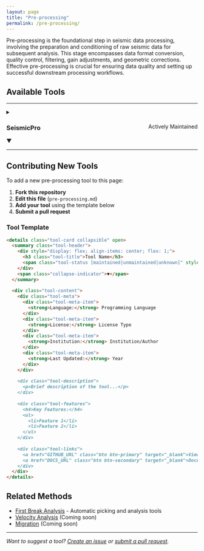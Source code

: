```yaml
---
layout: page
title: "Pre-processing"
permalink: /pre-processing/
---
```


<!-- # Pre-processing Tools -->

Pre-processing is the foundational step in seismic data processing, involving the preparation and conditioning of raw seismic data for subsequent analysis. This stage encompasses data format conversion, quality control, filtering, gain adjustments, and geometric corrections. Effective pre-processing is crucial for ensuring data quality and setting up successful downstream processing workflows.

## Available Tools

---

<details class="tool-card collapsible">
  <summary class="tool-header">
    <div style="display: flex; align-items: center; flex: 1;">
      <h3 class="tool-title">SeismicPro</h3>
      <span class="tool-status maintained" style="margin-left: auto;">Actively Maintained</span>
    </div>
    <span class="collapse-indicator">▼</span>
  </summary>
  
  <div class="tool-content">
    <div class="tool-meta">
      <div class="tool-meta-item">
        <strong>Language:</strong> Python
      </div>
      <div class="tool-meta-item">
        <strong>License:</strong> Apache 2.0
      </div>
      <div class="tool-meta-item">
        <strong>Institution:</strong> GeoscienceML
      </div>
      <div class="tool-meta-item">
        <strong>Last Updated:</strong> 2024
      </div>
    </div>
    
    <div class="tool-description">
      <p>SeismicPro is a comprehensive framework for accelerating pre-stack seismic data processing with deep learning models. It provides efficient SEG-Y data handling, extensive processing capabilities, and pipeline-based workflows. The framework combines traditional seismic processing methods with modern deep learning approaches, supporting everything from basic data conditioning to advanced AI-driven analysis.</p>
    </div>
    
    <div class="tool-features">
      <h4>Key Features:</h4>
      <ul>
        <li>Efficient SEG-Y format reading and processing</li>
        <li>Support for stacking velocities and auxiliary data</li>
        <li>Massively parallel data transformation</li>
        <li>Pipeline-based processing workflows</li>
        <li>Integration with deep learning models (UNet, EfficientNet)</li>
        <li>Automatic stacking velocity picking</li>
        <li>NMO correction and gather stacking</li>
        <li>Interactive quality maps and visualization</li>
        <li>Muting and filtering operations</li>
        <li>Comprehensive tutorial documentation</li>
      </ul>
    </div>
    
    <div class="tool-features">
      <h4>Processing Capabilities:</h4>
      <ul>
        <li>Data loading and header management</li>
        <li>Velocity spectrum analysis</li>
        <li>Gather sorting and organization</li>
        <li>Amplitude corrections and scaling</li>
        <li>Noise reduction and filtering</li>
        <li>Geometric transformations</li>
        <li>Quality control and validation</li>
      </ul>
    </div>
    
    <div class="tool-features">
      <h4>Requirements:</h4>
      <ul>
        <li>Python 3.8+</li>
        <li>PyTorch</li>
        <li>segyio for SEG-Y handling</li>
        <li>pandas, numpy</li>
        <li>Compatible with Ubuntu 20.04 and Windows Server 2022</li>
        <li>GPU recommended for deep learning components</li>
      </ul>
    </div>
    
    <div class="tool-links">
      <a href="https://github.com/GeoscienceML/SeismicPro" class="btn btn-primary" target="_blank">View on GitHub</a>
      <a href="https://github.com/GeoscienceML/SeismicPro/blob/master/tutorials" class="btn btn-secondary" target="_blank">Tutorials</a>
    </div>
  </div>
</details>

---

## Contributing New Tools

To add a new pre-processing tool to this page:

1. **Fork this repository**
2. **Edit this file** (`pre-processing.md`)
3. **Add your tool** using the template below
4. **Submit a pull request**

### Tool Template

```markdown
<details class="tool-card collapsible" open>
  <summary class="tool-header">
    <div style="display: flex; align-items: center; flex: 1;">
      <h3 class="tool-title">Tool Name</h3>
      <span class="tool-status [maintained|unmaintained|unknown]" style="margin-left: auto;">Status</span>
    </div>
    <span class="collapse-indicator">▼</span>
  </summary>
  
  <div class="tool-content">
    <div class="tool-meta">
      <div class="tool-meta-item">
        <strong>Language:</strong> Programming Language
      </div>
      <div class="tool-meta-item">
        <strong>License:</strong> License Type
      </div>
      <div class="tool-meta-item">
        <strong>Institution:</strong> Institution/Author
      </div>
      <div class="tool-meta-item">
        <strong>Last Updated:</strong> Year
      </div>
    </div>
    
    <div class="tool-description">
      <p>Brief description of the tool...</p>
    </div>
    
    <div class="tool-features">
      <h4>Key Features:</h4>
      <ul>
        <li>Feature 1</li>
        <li>Feature 2</li>
      </ul>
    </div>
    
    <div class="tool-links">
      <a href="GITHUB_URL" class="btn btn-primary" target="_blank">View on GitHub</a>
      <a href="DOCS_URL" class="btn btn-secondary" target="_blank">Documentation</a>
    </div>
  </div>
</details>
```

## Related Methods

- [First Break Analysis](/first-break-analysis/) - Automatic picking and analysis tools
- [Velocity Analysis](/) (Coming soon)
- [Migration](/) (Coming soon)

---

*Want to suggest a tool? [Create an issue](https://github.com/dylanmikesell/seismic-software/issues) or [submit a pull request](https://github.com/dylanmikesell/seismic-software/pulls).*